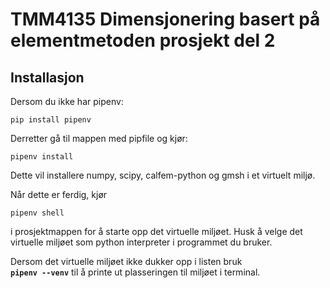 # TMM4135 Dimensjonering basert på elementmetoden prosjekt del 2

## Installasjon
Dersom du ikke har pipenv:  
```terminal
pip install pipenv 
```
Derretter gå til mappen med pipfile og kjør:  
```
pipenv install
```  
Dette vil installere numpy, scipy, calfem-python og gmsh i et
virtuelt miljø.  

Når dette er ferdig, kjør 
```
pipenv shell
```  
i prosjektmappen for 
å starte opp det virtuelle miljøet. 
Husk å velge det virtuelle miljøet som python interpreter i 
programmet du bruker. 

Dersom det virtuelle miljøet ikke dukker opp i listen bruk  
**`pipenv --venv`** til å printe ut plasseringen til miljøet i
terminal.
